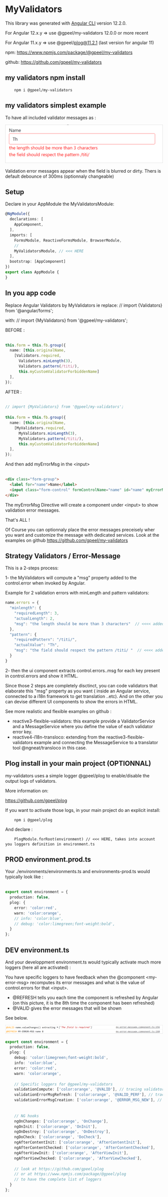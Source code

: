 # MyValidators

This library was generated with [Angular CLI](https://github.com/angular/angular-cli) version 12.2.0.

For Angular 12.x.y => use @gpeel/my-validators 12.0.0 or more recent

For Angular 11.x.y => use @gpeel/plog@11.2.1 (last version for angular 11)

npm: https://www.npmjs.com/package/@gpeel/my-validators

github: https://github.com/gpeel/my-validators

## my validators npm install

        npm i @gpeel/my-validators

## my validators simplest example

To have all included validator messages as :

![](val-name.png)

Validation error messages appear when the field is blurred or dirty. Thers is default debounce of 300ms (optionnaly
changeable)

## Setup

Declare in your AppModule the MyValidatorsModule:

````typescript
@NgModule({
  declarations: [
    AppComponent,
  ],
  imports: [
    FormsModule, ReactiveFormsModule, BrowserModule,
    //
    MyValidatorsModule, // <<< HERE
  ],
  bootstrap: [AppComponent]
})
export class AppModule {
}
````

## In you app code

Replace Angular Validators by MyValidators ie replace:
// import {Validators} from '@angular/forms';

with:
// import {MyValidators} from '@gpeel/my-validators';

BEFORE :

````typescript

this.form = this.fb.group({
  name: [this.originalName,
    [Validators.required,
      Validators.minLength(3),
      Validators.pattern(/titi/),
      this.myCustomValidatorForbiddenName]
  ],
});
````

AFTER :

````typescript

// import {MyValidators} from '@gpeel/my-validators';

this.form = this.fb.group({
  name: [this.originalName,
    [MyValidators.required,
      MyValidators.minLength(3),
      MyValidators.pattern(/titi/),
      this.myCustomValidatorForbiddenName]
  ],
});
````

And then add myErrorMsg in the \<input>

````html

<div class="form-group">
  <label for="name">Name</label>
  <input class="form-control" formControlName="name" id="name" myErrorMsg>
</div>
````

The myErrorMsg Directive will create a component under \<input> to show validation error messages.

That's ALL !

Of Course you can optionnaly place the error messages preceisely wher you want and customize the message with dedicated
services. Look at the examples on github https://github.com/gpeel/my-validators

## Strategy Validators / Error-Message

This is a 2-steps process:

1- the MyValidators will compute a "msg" property added to the control.error when invoked by Angular.

Example for 2 validation errors with minLength and pattern validators:

````typescript
name.errors = {
  "minlength": {
    "requiredLength": 3,
    "actualLength": 2,
    "msg": "the length should be more than 3 characters"  // <<<< added by MyValidators
  },
  "pattern": {
    "requiredPattern": "/titi/",
    "actualValue": "Th",
    "msg": "the field should respect the pattern /titi/ "  // <<<< added by MyValidators
  }
}
````

2- then the ui component <my-error-msg> extracts control.errors.<validators-key>.msg for each <validator-key> key
present in control.errors and show it HTML.

Since those 2 steps are completely disctinct, you can code validators that elaborate this "msg" property as you want (
inside an Angular service, connected to a i18n framework to get translation ..etc). And on the other you can devise
different UI components to show the errors in HTML.

See more realistic and flexible examples on github :

- reactive3-flexible-validators: this example provide a ValidatorService and a MessageService where you define the value
  of each validator error key.
- reactive4-i18n-transloco: extending from the reactive3-flexible-validators example and connecting the MessageService
  to a translator tool @ngneat/transloco in this case.

## Plog install in your main project (OPTIONNAL)

my-validators uses a simple logger @gpeel/plog to enable/disable the output logs of validators.

More information on:

https://github.com/gpeel/plog

If you want to activate those logs, in your main project do an explicit install:

        npm i @gpeel/plog

And declare :

        PlogModule.forRoot(environment) // <<< HERE, takes into account you loggers definition in environment.ts

## PROD environment.prod.ts

Your ./environments/environments.ts and environments-prod.ts would typically look like :

````typescript

export const environment = {
  production: false,
  plog: {
    error: 'color:red',
    warn: 'color:orange',
    // info: 'color:blue',
    // debug: 'color:limegreen;font-weight:bold',
  }
};
````

## DEV environment.ts

And your developpment environment.ts would typically activate much more loggers (here all are activated) :

You have specific loggers to have feedback when the @component \<my-error-msg> recomputes its error messages and what is
the value of control.errors for that \<input>.

- @REFRESH tells you each time the component is refreshed by Angular (on this picture, it is the 8th time the component
  has been refreshed)
- @VALID gives the error messages that will be shown

See below.

![](val-loggers-validation.png)

````typescript
export const environment = {
  production: false,
  plog: {
    debug: 'color:limegreen;font-weight:bold',
    info: 'color:blue',
    error: 'color:red',
    warn: 'color:orange',

    // Specific loggers for @gpeel/my-validators
    validationCompute: ['color:orange', '@VALID'], // tracing validators when they compute
    validationErrorMsgRefresh: ['color:orange', '@VALID_PERF'], // tracing refresh of <my-error-msg>
    validationErrorMsgCreation: ['color:orange', '@ERROR_MSG_NEW'], // tracing creation of component <my-error-msg>


    // NG hooks
    ngOnChanges: ['color:orange', 'OnChange'],
    ngOnInit: ['color:orange', 'OnInit'],
    ngOnDestroy: ['color:orange', 'OnDestroy'],
    ngDoCheck: ['color:orange', 'DoCheck'],
    ngAfterContentInit: ['color:orange', 'AfterContentInit'],
    ngAfterContentChecked: ['color:orange', 'AfterContentChecked'],
    ngAfterViewInit: ['color:orange', 'AfterViewInit'],
    ngAfterViewChecked: ['color:orange', 'AfterViewChecked'],

    // look at https://github.com/gpeel/plog
    // or at https://www.npmjs.com/package/@gpeel/plog
    // to have the complete list of loggers
  }
};

````

